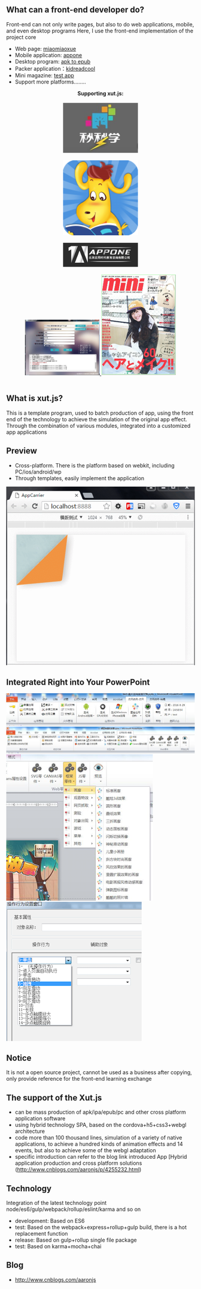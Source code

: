 What can a front-end developer do?
-----------------------------------

Front-end can not only write pages, but also to do web applications, mobile, and even desktop programs
Here, I use the front-end implementation of the project core

* Web page: [miaomiaoxue](http://www.miaomiaoxue.com/)
* Mobile application: [appone](http://www.appone.cn/)
* Desktop program: [apk to epub](http://www.cnblogs.com/aaronjs/p/4912316.html)
* Packer application：[kidreadcool](http://www.kidreadcool.com/)
* Mini magazine: [test app](http://www.docooldigest.com)
* Support more platforms........

<p align="center">
  <b>Supporting xut.js:</b>
  <br><br>
  <a href="http://www.miaomiaoxue.com">
    <img width="200px" src="https://github.com/JsAaron/res/blob/master/mmx.png">
  </a>
  <br><br>
  <a href="http://www.kidreadcool.com/">
    <img width="200px" src="https://github.com/JsAaron/res/blob/master/duku.png">
  </a>
  <br><br>
  <a href="http://www.appone.cn/">
    <img width="200px" src="https://github.com/JsAaron/res/blob/master/app.png">
  </a>
  <br><br>
  <a href="http://www.cnblogs.com/aaronjs/p/4912316.html">
    <img width="200px" src="https://github.com/JsAaron/res/blob/master/tool.png">
  </a>
  <a href="http://www.docooldigest.com">
    <img width="200px" src="https://github.com/JsAaron/res/blob/master/mini.png">
  </a>
  <br><br>
</p>


What is xut.js?
-----------------------------------
This is a template program, used to batch production of app, using the front end of the technology to achieve the simulation of the original app effect. Through the combination of various modules, integrated into a customized app applications

Preview
-----------------------------------
* Cross-platform. There is the platform based on webkit, including PC/ios/android/wp
* Through templates, easily implement the application

![](https://github.com/JsAaron/res/blob/master/horizontal.gif)

Integrated Right into Your PowerPoint
-----------------------------------
![PowerPoint](https://github.com/JsAaron/res/blob/master/ppt1.jpg)
![PowerPoint](https://github.com/JsAaron/res/blob/master/ppt2.jpg)
![PowerPoint](https://github.com/JsAaron/res/blob/master/ppt4.jpg)
![PowerPoint](https://github.com/JsAaron/res/blob/master/ppt3.jpg)

Notice
-----------------------------------
It is not a open source project, cannot be used as a business after copying, only provide reference for the front-end learning exchange


The support of the Xut.js
-----------------------------------
* can be mass production of apk/ipa/epub/pc and other cross platform application software
* using hybrid technology SPA, based on the cordova+h5+css3+webgl architecture
* code more than 100 thousand lines, simulation of a variety of native applications, to achieve a hundred kinds of animation effects and 14 events, but also to achieve some of the webgl adaptation
* specific introduction can refer to the blog link introduced App [Hybrid application production and cross platform solutions (http://www.cnblogs.com/aaronjs/p/4255232.html)


Technology
-----------------------------------
Integration of the latest technology point node/es6/gulp/webpack/rollup/eslint/karma and so on
* development: Based on ES6
* test: Based on the webpack+express+rollup+gulp build, there is a hot replacement function
* release: Based on gulp+rollup single file package
* test: Based on karma+mocha+chai

Blog
-----------------------------------
* http://www.cnblogs.com/aaronjs
